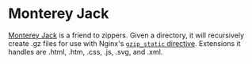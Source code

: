 # Monterey Jack
[Monterey Jack](https://en.wikipedia.org/wiki/Chip_%27n_Dale:_Rescue_Rangers#Main_characters) is a friend to zippers. Given a directory, it will recursively create .gz files for use with Nginx's [`gzip_static` directive](http://nginx.org/en/docs/http/ngx_http_gzip_static_module.html#gzip_static). Extensions it handles are .html, .htm, .css, .js, .svg, and .xml.
